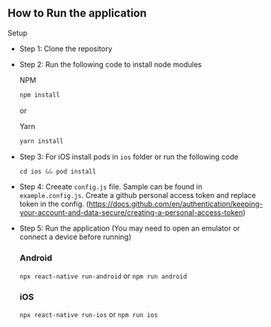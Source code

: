 ## How to Run the application

Setup

- Step 1: Clone the repository
- Step 2: Run the following code to install node modules

    NPM
    ```Javascript
    npm install
    ```
    or
    
    Yarn
    ```Javascript
    yarn install
    ```
- Step 3: For iOS install pods in ```ios``` folder or run the following code
    ```Javascript
    cd ios && pod install
    ```

- Step 4: Creeate `config.js` file. Sample can be found in `example.config.js`. Create a github personal access token and replace token in the config. (https://docs.github.com/en/authentication/keeping-your-account-and-data-secure/creating-a-personal-access-token)

- Step 5: Run the application (You may need to open an emulator or connect a device before running)

    ### Android

    `npx react-native run-android` or `npm run android`

    ### iOS
    `npx react-native run-ios`  or `npm run ios`
    